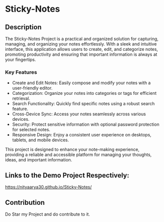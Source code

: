 # Sticky-Notes

## Description

The Sticky-Notes Project is a practical and organized solution for capturing, managing, and organizing your notes effortlessly. With a sleek and intuitive interface, this application allows users to create, edit, and categorize notes, promoting productivity and ensuring that important information is always at your fingertips.

### Key Features

- Create and Edit Notes: Easily compose and modify your notes with a user-friendly editor.
- Categorization: Organize your notes into categories or tags for efficient retrieval.
- Search Functionality: Quickly find specific notes using a robust search feature.
- Cross-Device Sync: Access your notes seamlessly across various devices.
- Security: Protect sensitive information with optional password protection for selected notes.
- Responsive Design: Enjoy a consistent user experience on desktops, tablets, and mobile devices.

This project is designed to enhance your note-making experience, providing a reliable and accessible platform for managing your thoughts, ideas, and important information.

## Links to the Demo Project Respectively:
https://nityaarya30.github.io/Sticky-Notes/

## Contribution 
Do Star my Project and do contribute to it.
